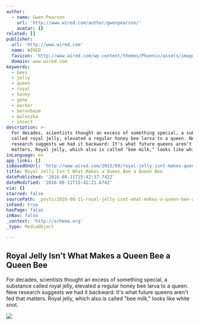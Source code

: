 ```yaml
---
author:
  - name: Gwen Pearson
    url: 'http://www.wired.com/author/gwenpearson/'
    avatar: {}
related: []
publisher:
  url: 'http://www.wired.com'
  name: WIRED
  favicon: 'http://www.wired.com/wp-content/themes/Phoenix/assets/images/favicon.ico'
  domain: www.wired.com
keywords:
  - bees
  - jelly
  - queen
  - royal
  - honey
  - gene
  - worker
  - berenbaum
  - maleszka
  - insect
description: >-
  For decades, scientists thought an excess of something special, a substance
  called royal jelly, elevated a regular honey bee larva to a queen. New
  research suggests we had it backward: It's what future queens aren't fed that
  matters. Royal jelly, which also is called "bee milk," looks like white snot.
inLanguage: en
app_links: []
isBasedOnUrl: 'http://www.wired.com/2015/09/royal-jelly-isnt-makes-queen-bee-queen-bee/'
title: Royal Jelly Isn't What Makes a Queen Bee a Queen Bee
datePublished: '2016-08-11T15:42:37.742Z'
dateModified: '2016-08-11T15:42:21.674Z'
via: {}
starred: false
sourcePath: _posts/2016-08-11-royal-jelly-isnt-what-makes-a-queen-bee-a-queen-bee.md
inFeed: true
hasPage: false
inNav: false
_context: 'http://schema.org'
_type: MediaObject

---
```

<article style=""><h1>Royal Jelly Isn't What Makes a Queen Bee a Queen Bee</h1><p>For decades, scientists thought an excess of something special, a substance called royal jelly, elevated a regular honey bee larva to a queen. New research suggests we had it backward: It's what future queens aren't fed that matters. Royal jelly, which also is called "bee milk," looks like white snot.</p><img src="http://www.wired.com/wp-content/uploads/2015/08/GettyImages-71666555-1200x630.jpg" /></article>
